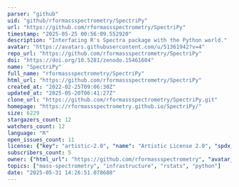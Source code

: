 ```yaml
---
parser: "github"
uid: "github/rformassspectrometry/SpectriPy"
url: "https://github.com/rformassspectrometry/SpectriPy"
timestamp: "2025-05-25 00:56:09.552920"
description: "Interfacing R's Spectra package with the Python world."
avatar: "https://avatars.githubusercontent.com/u/51361942?v=4"
repo_url: "https://github.com/rformassspectrometry/SpectriPy"
doi: "https://doi.org/10.5281/zenodo.15461604"
name: "SpectriPy"
full_name: "rformassspectrometry/SpectriPy"
html_url: "https://github.com/rformassspectrometry/SpectriPy"
created_at: "2022-02-25T09:06:30Z"
updated_at: "2025-05-20T06:41:27Z"
clone_url: "https://github.com/rformassspectrometry/SpectriPy.git"
homepage: "https://rformassspectrometry.github.io/SpectriPy/"
size: 6229
stargazers_count: 12
watchers_count: 12
language: "R"
open_issues_count: 11
license: {"key": "artistic-2.0", "name": "Artistic License 2.0", "spdx_id": "Artistic-2.0", "url": "https://api.github.com/licenses/artistic-2.0", "node_id": "MDc6TGljZW5zZTM="}
subscribers_count: 5
owner: {"html_url": "https://github.com/rformassspectrometry", "avatar_url": "https://avatars.githubusercontent.com/u/51361942?v=4", "login": "rformassspectrometry", "type": "Organization"}
topics: ["mass-spectrometry", "infrastructure", "rstats", "python"]
date: "2025-05-31 14:26:51.078688"
---
```


